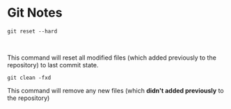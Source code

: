 # Git Notes

```
git reset --hard
```

<br/>

This command will reset all modified files (which added previously to the repository) to last commit state.

```
git clean -fxd
```
This command will remove any new files (which **didn't added previously** to the repository)
